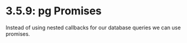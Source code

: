 # 3.5.9: pg Promises

Instead of using nested callbacks for our database queries we can use promises.

